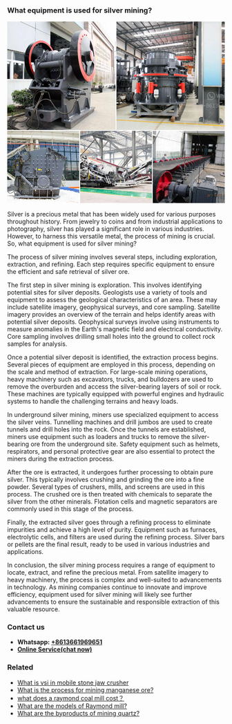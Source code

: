 <h3>What equipment is used for silver mining?</h3><img src='1701743108.jpg' alt=''><p>Silver is a precious metal that has been widely used for various purposes throughout history. From jewelry to coins and from industrial applications to photography, silver has played a significant role in various industries. However, to harness this versatile metal, the process of mining is crucial. So, what equipment is used for silver mining?</p><p>The process of silver mining involves several steps, including exploration, extraction, and refining. Each step requires specific equipment to ensure the efficient and safe retrieval of silver ore.</p><p>The first step in silver mining is exploration. This involves identifying potential sites for silver deposits. Geologists use a variety of tools and equipment to assess the geological characteristics of an area. These may include satellite imagery, geophysical surveys, and core sampling. Satellite imagery provides an overview of the terrain and helps identify areas with potential silver deposits. Geophysical surveys involve using instruments to measure anomalies in the Earth's magnetic field and electrical conductivity. Core sampling involves drilling small holes into the ground to collect rock samples for analysis.</p><p>Once a potential silver deposit is identified, the extraction process begins. Several pieces of equipment are employed in this process, depending on the scale and method of extraction. For large-scale mining operations, heavy machinery such as excavators, trucks, and bulldozers are used to remove the overburden and access the silver-bearing layers of soil or rock. These machines are typically equipped with powerful engines and hydraulic systems to handle the challenging terrains and heavy loads.</p><p>In underground silver mining, miners use specialized equipment to access the silver veins. Tunnelling machines and drill jumbos are used to create tunnels and drill holes into the rock. Once the tunnels are established, miners use equipment such as loaders and trucks to remove the silver-bearing ore from the underground site. Safety equipment such as helmets, respirators, and personal protective gear are also essential to protect the miners during the extraction process.</p><p>After the ore is extracted, it undergoes further processing to obtain pure silver. This typically involves crushing and grinding the ore into a fine powder. Several types of crushers, mills, and screens are used in this process. The crushed ore is then treated with chemicals to separate the silver from the other minerals. Flotation cells and magnetic separators are commonly used in this stage of the process.</p><p>Finally, the extracted silver goes through a refining process to eliminate impurities and achieve a high level of purity. Equipment such as furnaces, electrolytic cells, and filters are used during the refining process. Silver bars or pellets are the final result, ready to be used in various industries and applications.</p><p>In conclusion, the silver mining process requires a range of equipment to locate, extract, and refine the precious metal. From satellite imagery to heavy machinery, the process is complex and well-suited to advancements in technology. As mining companies continue to innovate and improve efficiency, equipment used for silver mining will likely see further advancements to ensure the sustainable and responsible extraction of this valuable resource.</p><h3>Contact us</h3><ul><li><strong>Whatsapp:&nbsp;<a href="https://wa.me/8613661969651">+8613661969651</a></strong></li><li><a href="https://swt.shibang-china.com/?git&amp;zhl&amp;What equipment is used for silver mining"><strong>Online Service(chat now)</strong></a></li></ul><h3>Related</h3><ul><li><a href='What is vsi in mobile stone jaw crusher.md'>What is vsi in mobile stone jaw crusher</a></li><li><a href='What is the process for mining manganese ore.md'>What is the process for mining manganese ore?</a></li><li><a href='what does a raymond coal mill cost？.md'>what does a raymond coal mill cost？</a></li><li><a href='What are the models of Raymond mill.md'>What are the models of Raymond mill?</a></li><li><a href='What are the byproducts of mining quartz.md'>What are the byproducts of mining quartz?</a></li></ul>